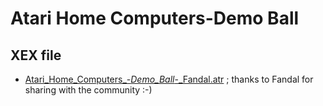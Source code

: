 # Atari Home Computers-Demo Ball  
  
## XEX file  
- [Atari_Home_Computers_-_Demo_Ball_-_Fandal.atr](attachments/Atari_Home_Computers_-_Demo_Ball_-_Fandal.atr) ; thanks to Fandal for sharing with the community :-)  
